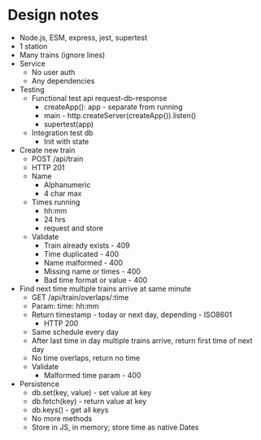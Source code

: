 # Design notes

- Node.js, ESM, express, jest, supertest
- 1 station
- Many trains (ignore lines)
- Service
  - No user auth
  - Any dependencies
- Testing
  - Functional test api request-db-response
    - createApp(): app - separate from running
    - main - http.createServer(createApp()).listen()
    - supertest(app)
  - Integration test db
    - Init with state
- Create new train
  - POST /api/train
  - HTTP 201
  - Name
    - Alphanumeric
    - 4 char max
  - Times running
    - hh:mm
    - 24 hrs
    - request and store
  - Validate
    - Train already exists - 409
    - Time duplicated - 400
    - Name malformed - 400
    - Missing name or times - 400
    - Bad time format or value - 400
- Find next time multiple trains arrive at same minute
  - GET /api/train/overlaps/:time
  - Param: time: hh:mm
  - Return timestamp - today or next day, depending - ISO8601
    - HTTP 200
  - Same schedule every day
  - After last time in day multiple trains arrive, return first time of next day
  - No time overlaps, return no time 
  - Validate
    - Malformed time param - 400
- Persistence
  - db.set(key, value) - set value at key
  - db.fetch(key) - return value at key
  - db.keys() - get all keys
  - No more methods
  - Store in JS, in memory; store time as native Dates
